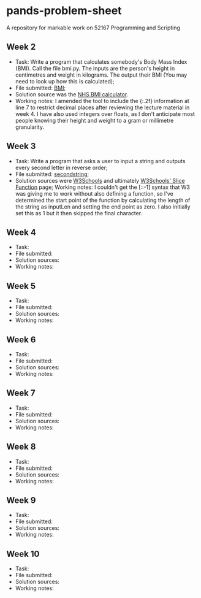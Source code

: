 # pands-problem-sheet
A repository for markable work on 52167 Programming and Scripting

## Week 2
- Task: Write a program that calculates somebody's Body Mass Index (BMI). Call the file bmi.py. The inputs are the person's height in centimetres and weight in kilograms.
The output their BMI (You may need to look up how this is calculated);
- File submitted: [BMI](/bmi.py);
- Solution source was the [NHS BMI calculator](https://www.nhs.uk/live-well/healthy-weight/bmi-calculator/).
- Working notes: I amended the tool to include the {:.2f} information at line 7 to restrict decimal places after reviewing the lecture material in week 4. I have also used integers over floats, as I don't anticipate most people knowing their height and weight to a gram or millimetre granularity.

## Week 3
- Task: Write a program that asks a user to input a string and outputs every second letter in reverse order;
- File submitted: [secondstring](/secondstring.py);
- Solution sources were [W3Schools](https://www.w3schools.com/python/python_howto_reverse_string.asp) and ultimately [W3Schools' Slice Function](https://www.w3schools.com/python/ref_func_slice.asp) page;
Working notes: I couldn't get the [::-1] syntax that W3 was giving me to work without also defining a function, so I've determined the start point of the function by calculating the length of the string as inputLen and setting the end point as zero. I also initially set this as 1 but it then skipped the final character.

## Week 4
- Task:
- File submitted: 
- Solution sources:
- Working notes:

## Week 5
- Task:
- File submitted: 
- Solution sources:
- Working notes:

## Week 6
- Task:
- File submitted: 
- Solution sources:
- Working notes:

## Week 7
- Task:
- File submitted: 
- Solution sources:
- Working notes:

## Week 8
- Task:
- File submitted: 
- Solution sources:
- Working notes:

## Week 9
- Task:
- File submitted: 
- Solution sources:
- Working notes:

## Week 10
- Task:
- File submitted: 
- Solution sources:
- Working notes: